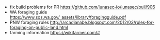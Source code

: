 
- fix build problems for PR https://github.com/lunasec-io/lunasec/pull/906
- WA foraging guide https://www.sos.wa.gov/_assets/library/foragingguide.pdf
- PNW foraging rules http://arcadianabe.blogspot.com/2012/03/rules-for-foraging-on-public-land.html
- farming information https://wikifarmer.com/#